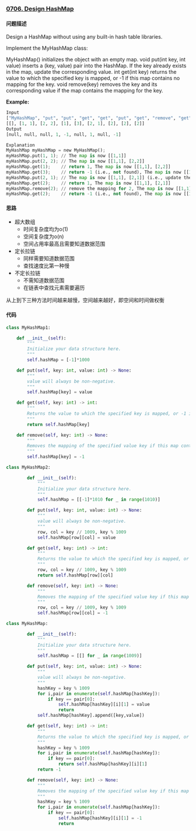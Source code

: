 ### [0706. Design HashMap](https://leetcode-cn.com/problems/design-hashmap/)

#### 问题描述
Design a HashMap without using any built-in hash table libraries.

Implement the MyHashMap class:

MyHashMap() initializes the object with an empty map.
void put(int key, int value) inserts a (key, value) pair into the HashMap. If the key already exists in the map, update the corresponding value.
int get(int key) returns the value to which the specified key is mapped, or -1 if this map contains no mapping for the key.
void remove(key) removes the key and its corresponding value if the map contains the mapping for the key.

**Example:**
```python
Input
["MyHashMap", "put", "put", "get", "get", "put", "get", "remove", "get"]
[[], [1, 1], [2, 2], [1], [3], [2, 1], [2], [2], [2]]
Output
[null, null, null, 1, -1, null, 1, null, -1]

Explanation
MyHashMap myHashMap = new MyHashMap();
myHashMap.put(1, 1); // The map is now [[1,1]]
myHashMap.put(2, 2); // The map is now [[1,1], [2,2]]
myHashMap.get(1);    // return 1, The map is now [[1,1], [2,2]]
myHashMap.get(3);    // return -1 (i.e., not found), The map is now [[1,1], [2,2]]
myHashMap.put(2, 1); // The map is now [[1,1], [2,1]] (i.e., update the existing value)
myHashMap.get(2);    // return 1, The map is now [[1,1], [2,1]]
myHashMap.remove(2); // remove the mapping for 2, The map is now [[1,1]]
myHashMap.get(2);    // return -1 (i.e., not found), The map is now [[1,1]]
```

#### 思路
- 超大数组
  - 时间复杂度均为o(1)
  - 空间复杂度为o(n)
  - 空间占用率最高且需要知道数据范围
- 定长拉链
  - 同样需要知道数据范围
  - 查找速度比第一种慢
- 不定长拉链
  - 不需知道数据范围
  - 在链表中查找元素需要遍历

从上到下三种方法时间越来越慢，空间越来越好，即空间和时间做权衡

#### 代码
```python
class MyHashMap1:

    def __init__(self):
        """
        Initialize your data structure here.
        """
        self.hashMap = [-1]*1000

    def put(self, key: int, value: int) -> None:
        """
        value will always be non-negative.
        """
        self.hashMap[key] = value

    def get(self, key: int) -> int:
        """
        Returns the value to which the specified key is mapped, or -1 if this map contains no mapping for the key
        """
        return self.hashMap[key]

    def remove(self, key: int) -> None:
        """
        Removes the mapping of the specified value key if this map contains a mapping for the key
        """
        self.hashMap[key] = -1
```

```python
class MyHashMap2:

        def __init__(self):
            """
            Initialize your data structure here.
            """
            self.hashMap = [[-1]*1010 for _ in range(1010)]

        def put(self, key: int, value: int) -> None:
            """
            value will always be non-negative.
            """
            row, col = key // 1009, key % 1009
            self.hashMap[row][col] = value

        def get(self, key: int) -> int:
            """
            Returns the value to which the specified key is mapped, or -1 if this map contains no mapping for the key
            """
            row, col = key // 1009, key % 1009
            return self.hashMap[row][col]

        def remove(self, key: int) -> None:
            """
            Removes the mapping of the specified value key if this map contains a mapping for the key
            """
            row, col = key // 1009, key % 1009
            self.hashMap[row][col] = -1
```

```python
class MyHashMap:

        def __init__(self):
            """
            Initialize your data structure here.
            """
            self.hashMap = [[] for _ in range(1009)]

        def put(self, key: int, value: int) -> None:
            """
            value will always be non-negative.
            """
            hashKey = key % 1009
            for i,pair in enumerate(self.hashMap[hashKey]):
                if key == pair[0]:
                    self.hashMap[hashKey][i][1] = value
                    return
            self.hashMap[hashKey].append([key,value])

        def get(self, key: int) -> int:
            """
            Returns the value to which the specified key is mapped, or -1 if this map contains no mapping for the key
            """
            hashKey = key % 1009
            for i,pair in enumerate(self.hashMap[hashKey]):
                if key == pair[0]:
                    return self.hashMap[hashKey][i][1]
            return -1

        def remove(self, key: int) -> None:
            """
            Removes the mapping of the specified value key if this map contains a mapping for the key
            """
            hashKey = key % 1009
            for i,pair in enumerate(self.hashMap[hashKey]):
                if key == pair[0]:
                    self.hashMap[hashKey][i][1] = -1
                    return
```
